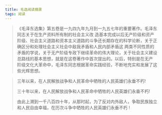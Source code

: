 ```yaml
---
title: 毛选阅读摘录
tags: 阅读
---
```


> 《毛泽东选集》第五卷是一九四九年九月到一九五七年的重要著作。毛泽东同志关于在生产资料所有制的社会主义改 造基本完成以后无产阶级和资产阶级、社会主义道路和资本主义道路的斗争还长期存在的科学论断，关于正确区分和处理社会主义社会中敌我矛盾和人民内部矛盾这 两类不同性质的矛盾的学说，关于无产阶级专政下继续革命的伟大理论，关于社会主义建设总路线的基本思想，就是在这卷著作中首次提出的。以后，特别是在无产 阶级文化大革命中，毛泽东同志根据革命实践经验，不断地充实和发展了这些光辉思想。



> 三年以来，在人民解放战争和人民革命中牺牲的人民英雄们永垂不朽!
>
> 三十年以来，在人民解放战争和人民革命中牺牲的人民英雄们永垂不朽!
>
> 由此上溯到一千八百四十年，从那时起，为了反对内外敌人，争取民族独立和人民自由幸福，在历次斗争中牺牲的人民英雄们永垂不朽 !